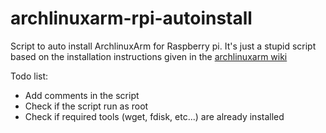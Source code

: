 # archlinuxarm-rpi-autoinstall
Script to auto install ArchlinuxArm for Raspberry pi.
It's just a stupid script based on the installation instructions given in the [archlinuxarm wiki](https://archlinuxarm.org/platforms/armv6/raspberry-pi)

Todo list:
- Add comments in the script
- Check if the script run as root
- Check if required tools (wget, fdisk, etc...) are already installed
